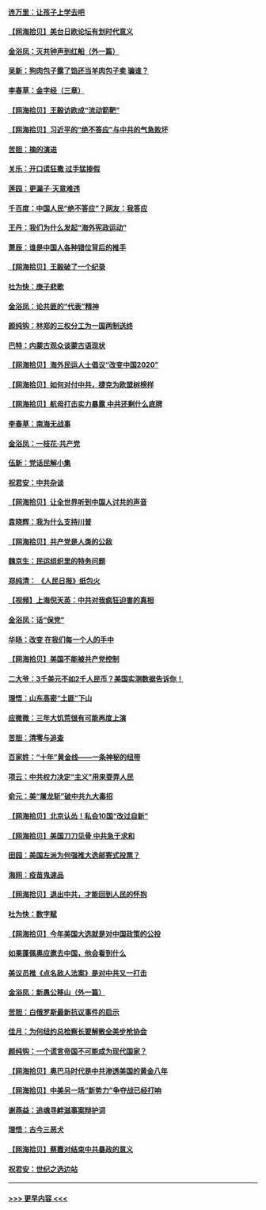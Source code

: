 #### [连万里：让孩子上学去吧](../pages/nsc993/n12385309.md?t=09081102) 
#### [【网海拾贝】美台日欧论坛有划时代意义](../pages/nsc993/n12385232.md?t=09081102) 
#### [金浴凤：灭共钟声到红船（外一篇）](../pages/nsc993/n12385154.md?t=09081102) 
#### [吴新：狗肉包子露了馅还当羊肉包子卖 骗谁？](../pages/nsc993/n12385133.md?t=09081102) 
#### [李春草：金字经（三章）](../pages/nsc993/n12383691.md?t=09081102) 
#### [【网海拾贝】王毅访欧成“流动箭靶”](../pages/nsc993/n12383338.md?t=09081102) 
#### [【网海拾贝】习近平的“绝不答应”与中共的气急败坏](../pages/nsc993/n12382819.md?t=09081102) 
#### [苦胆：摘的演进](../pages/nsc993/n12382619.md?t=09081102) 
#### [关乐：开口谎狂撒 过手猛掺假](../pages/nsc993/n12382604.md?t=09081102) 
#### [莲园：更漏子‧天意难违](../pages/nsc993/n12382598.md?t=09081102) 
#### [千百度：中国人民“绝不答应”？网友：我答应](../pages/nsc993/n12382024.md?t=09081102) 
#### [王丹：我们为什么发起“海外宪政运动”](../pages/nsc993/n12380286.md?t=09081102) 
#### [萧辰：谁是中国人各种错位背后的推手](../pages/nsc993/n12379800.md?t=09081102) 
#### [【网海拾贝】王毅破了一个纪录](../pages/nsc993/n12379251.md?t=09081102) 
#### [吐为快：庚子悲歌](../pages/nsc993/n12378821.md?t=09081102) 
#### [金浴凤：论共匪的“代表”精神](../pages/nsc993/n12377546.md?t=09081102) 
#### [颜纯钩：林郑的三权分工为一国两制送终](../pages/nsc993/n12377306.md?t=09081102) 
#### [巴特：内蒙古观众谈蒙古语现状](../pages/nsc993/n12376923.md?t=09081102) 
#### [【网海拾贝】海外民运人士倡议“改变中国2020”](../pages/nsc993/n12376682.md?t=09081102) 
#### [【网海拾贝】如何对付中共，捷克为欧盟树榜样](../pages/nsc993/n12374209.md?t=09081102) 
#### [【网海拾贝】航母打击实力暴露 中共还剩什么底牌](../pages/nsc993/n12371825.md?t=09081102) 
#### [李春草：南海无战事](../pages/nsc993/n12371159.md?t=09081102) 
#### [金浴凤：一枝花·共产党](../pages/nsc993/n12368757.md?t=09081102) 
#### [伍新：党话民解小集](../pages/nsc993/n12366907.md?t=09081102) 
#### [祝君安：中共杂谈](../pages/nsc993/n12366076.md?t=09081102) 
#### [【网海拾贝】让全世界听到中国人讨共的声音](../pages/nsc993/n12365569.md?t=09081102) 
#### [袁晓辉：我为什么支持川普](../pages/nsc993/n12362670.md?t=09081102) 
#### [【网海拾贝】共产党是人类的公敌](../pages/nsc993/n12363182.md?t=09081102) 
#### [魏京生：民运组织里的特务问题](../pages/nsc993/n12363010.md?t=09081102) 
#### [郑纯清： 《人民日报》纸包火](../pages/nsc993/n12362706.md?t=09081102) 
#### [【视频】上海倪天英：中共对我疯狂迫害的真相](../pages/nsc993/n12356341.md?t=09081102) 
#### [金浴凤：话“保党”](../pages/nsc993/n12361867.md?t=09081102) 
#### [华旸：改变 在我们每一个人的手中](../pages/nsc993/n12361774.md?t=09081102) 
#### [【网海拾贝】美国不能被共产党控制](../pages/nsc993/n12360271.md?t=09081102) 
#### [二大爷：3千美元不如2千人民币？美国实测数据告诉你！](../pages/nsc993/n12358563.md?t=09081102) 
#### [理悟：山东高密“土匪”下山](../pages/nsc993/n12358535.md?t=09081102) 
#### [应微微：三年大饥荒很有可能再度上演](../pages/nsc993/n12358523.md?t=09081102) 
#### [苦胆：清零与追查](../pages/nsc993/n12358501.md?t=09081102) 
#### [百家姓：“十年”黄金线——一条神秘的纽带](../pages/nsc993/n12358319.md?t=09081102) 
#### [项云：中共权力决定“主义”用来耍弄人民](../pages/nsc993/n12358172.md?t=09081102) 
#### [俞元：美“屠龙斩”破中共九大毒招](../pages/nsc993/n12357822.md?t=09081102) 
#### [【网海拾贝】北京认怂！私会10国“改过自新”](../pages/nsc993/n12357784.md?t=09081102) 
#### [【网海拾贝】美国刀刀见骨 中共急于求和](../pages/nsc993/n12355511.md?t=09081102) 
#### [田园：美国左派为何强推大选邮寄式投票？](../pages/nsc993/n12352963.md?t=09081102) 
#### [海网：疫苗鬼速品](../pages/nsc993/n12354438.md?t=09081102) 
#### [【网海拾贝】退出中共，才能回到人民的怀抱](../pages/nsc993/n12352634.md?t=09081102) 
#### [吐为快：数字赋](../pages/nsc993/n12352317.md?t=09081102) 
#### [【网海拾贝】今年美国大选就是对中国政策的公投](../pages/nsc993/n12350973.md?t=09081102) 
#### [如果蓬佩奥应邀去中国，他会看到什么](../pages/nsc993/n12350945.md?t=09081102) 
#### [美议员推《点名敌人法案》是对中共又一打击](../pages/nsc993/n12350765.md?t=09081102) 
#### [金浴凤：新愚公移山（外一篇）](../pages/nsc993/n12350253.md?t=09081102) 
#### [苦胆：白俄罗斯最新抗议事件的启示](../pages/nsc993/n12349989.md?t=09081102) 
#### [佳月：为何纽约总检察长要解散全美步枪协会](../pages/nsc993/n12349939.md?t=09081102) 
#### [颜纯钩：一个谎言帝国不可能成为现代国家？](../pages/nsc993/n12349898.md?t=09081102) 
#### [【网海拾贝】奥巴马时代是中共渗透美国的黄金八年](../pages/nsc993/n12349284.md?t=09081102) 
#### [【网海拾贝】中美另一场“新势力”争夺战已经打响](../pages/nsc993/n12346998.md?t=09081102) 
#### [谢燕益：追魂寻衅滋事案辩护词](../pages/nsc993/n12346892.md?t=09081102) 
#### [理悟：古今三恶犬](../pages/nsc993/n12345190.md?t=09081102) 
#### [【网海拾贝】蔡霞对结束中共暴政的意义](../pages/nsc993/n12344263.md?t=09081102) 
#### [祝君安：世纪之选边站](../pages/nsc993/n12342382.md?t=09081102) 

----
#### [ >>> 更早内容 <<< ](../indexes/nsc993-earlier.md)
